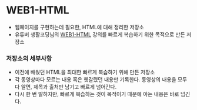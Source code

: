 # WEB1-HTML
- 웹페이지를 구현하는데 필요한, HTML에 대해 정리한 저장소
- 유튜버 생활코딩님의 [WEB1-HTML](https://opentutorials.org/course/3084) 강의를 빠르게 복습하기 위한 목적으로 만든 저장소

### 저장소의 세부사항
- 이전에 배웠던 HTML을 최대한 빠르게 복습하기 위해 만든 저장소
- 각 동영상마다 모르는 내용 혹은 헷갈렸던 내용만 기록한다. 동영상의 내용을 모두 다 알면, 제목과 출처만 남기고 빠르게 넘어간다.
- 다시 한 번 말하지만, 빠르게 복습하는 것이 목적이기 때문에 아는 내용은 바로 넘긴다.
